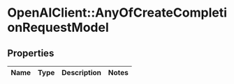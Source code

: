 # OpenAIClient::AnyOfCreateCompletionRequestModel

## Properties
Name | Type | Description | Notes
------------ | ------------- | ------------- | -------------

